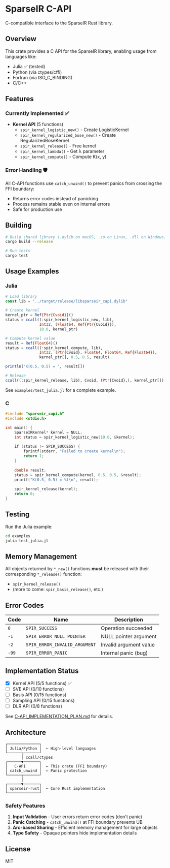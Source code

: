 # SparseIR C-API

C-compatible interface to the SparseIR Rust library.

## Overview

This crate provides a C API for the SparseIR library, enabling usage from languages like:
- Julia ✅ (tested)
- Python (via ctypes/cffi)
- Fortran (via ISO_C_BINDING)
- C/C++

## Features

### Currently Implemented ✅

- **Kernel API** (5 functions)
  - `spir_kernel_logistic_new()` - Create LogisticKernel
  - `spir_kernel_regularized_bose_new()` - Create RegularizedBoseKernel
  - `spir_kernel_release()` - Free kernel
  - `spir_kernel_lambda()` - Get λ parameter
  - `spir_kernel_compute()` - Compute K(x, y)

### Error Handling 🛡️

All C-API functions use `catch_unwind()` to prevent panics from crossing the FFI boundary:
- Returns error codes instead of panicking
- Process remains stable even on internal errors
- Safe for production use

## Building

```bash
# Build shared library (.dylib on macOS, .so on Linux, .dll on Windows)
cargo build --release

# Run tests
cargo test
```

## Usage Examples

### Julia

```julia
# Load library
const lib = "../target/release/libsparseir_capi.dylib"

# Create kernel
kernel_ptr = Ref{Ptr{Cvoid}}()
status = ccall((:spir_kernel_logistic_new, lib), 
               Int32, (Float64, Ref{Ptr{Cvoid}}), 
               10.0, kernel_ptr)

# Compute kernel value
result = Ref{Float64}()
status = ccall((:spir_kernel_compute, lib),
               Int32, (Ptr{Cvoid}, Float64, Float64, Ref{Float64}),
               kernel_ptr[], 0.5, 0.5, result)

println("K(0.5, 0.5) = ", result[])

# Release
ccall((:spir_kernel_release, lib), Cvoid, (Ptr{Cvoid},), kernel_ptr[])
```

See `examples/test_julia.jl` for a complete example.

### C

```c
#include "sparseir_capi.h"
#include <stdio.h>

int main() {
    SparseIRKernel* kernel = NULL;
    int status = spir_kernel_logistic_new(10.0, &kernel);
    
    if (status != SPIR_SUCCESS) {
        fprintf(stderr, "Failed to create kernel\n");
        return 1;
    }
    
    double result;
    status = spir_kernel_compute(kernel, 0.5, 0.5, &result);
    printf("K(0.5, 0.5) = %f\n", result);
    
    spir_kernel_release(kernel);
    return 0;
}
```

## Testing

Run the Julia example:
```bash
cd examples
julia test_julia.jl
```

## Memory Management

All objects returned by `*_new()` functions **must** be released with their corresponding `*_release()` function:
- `spir_kernel_release()`
- (more to come: `spir_basis_release()`, etc.)

## Error Codes

| Code | Name | Description |
|------|------|-------------|
| `0` | `SPIR_SUCCESS` | Operation succeeded |
| `-1` | `SPIR_ERROR_NULL_POINTER` | NULL pointer argument |
| `-2` | `SPIR_ERROR_INVALID_ARGUMENT` | Invalid argument value |
| `-99` | `SPIR_ERROR_PANIC` | Internal panic (bug) |

## Implementation Status

- [x] Kernel API (5/5 functions) ✅
- [ ] SVE API (0/10 functions)
- [ ] Basis API (0/15 functions)
- [ ] Sampling API (0/15 functions)
- [ ] DLR API (0/8 functions)

See [C-API_IMPLEMENTATION_PLAN.md](../C-API_IMPLEMENTATION_PLAN.md) for details.

## Architecture

```
┌──────────────┐
│ Julia/Python │  ← High-level languages
└──────┬───────┘
       │ ccall/ctypes
┌──────▼───────┐
│   C-API      │  ← This crate (FFI boundary)
│ catch_unwind │  ← Panic protection
└──────┬───────┘
       │
┌──────▼───────┐
│ sparseir-rust│  ← Core Rust implementation
└──────────────┘
```

### Safety Features

1. **Input Validation** - User errors return error codes (don't panic)
2. **Panic Catching** - `catch_unwind()` at FFI boundary prevents UB
3. **Arc-based Sharing** - Efficient memory management for large objects
4. **Type Safety** - Opaque pointers hide implementation details

## License

MIT

